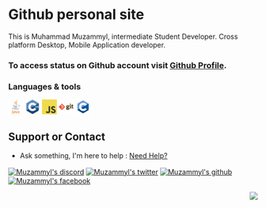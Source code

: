 # Github personal site

This is Muhammad Muzammyl, intermediate Student Developer. Cross platform Desktop, Mobile Application developer.

### To access status on Github account visit [Github Profile](https://github.com/muzammyl).

### Languages & tools
<code><img height="30" src="https://raw.githubusercontent.com/github/explore/5b3600551e122a3277c2c5368af2ad5725ffa9a1/topics/java/java.png" alt="Java"></code>
<code><img height="30" src="https://raw.githubusercontent.com/github/explore/180320cffc25f4ed1bbdfd33d4db3a66eeeeb358/topics/cpp/cpp.png" alt="Cpp"></code>
<code><img height="30" src="https://raw.githubusercontent.com/github/explore/80688e429a7d4ef2fca1e82350fe8e3517d3494d/topics/javascript/javascript.png" alt="JavaScript"></code>
<code><img height="30" src="https://raw.githubusercontent.com/github/explore/80688e429a7d4ef2fca1e82350fe8e3517d3494d/topics/git/git.png" alt="git"></code>
<code><img height="30" src="https://raw.githubusercontent.com/github/explore/f3e22f0dca2be955676bc70d6214b95b13354ee8/topics/c/c.png" alt="C"></code>

## Support or Contact

- Ask something, I'm here to help : <a href="mailto:muzammyl@outlook.com" subject="Email">Need Help?</a>

<a href="https://discordapp.com/users/792417317342150676"><img align="center" height="30" src="https://raw.githubusercontent.com/peterthehan/peterthehan/main/assets/discord.svg" alt="Muzammyl's discord"></a>
<a href="https://twitter.com/muzammyl_"><img align="center" height="30" src="https://upload.wikimedia.org/wikipedia/commons/4/4f/Twitter-logo.svg" alt="Muzammyl's twitter"></a>
<a href="https://github.com/muzammyl"><img align="center" height="30" src="https://raw.githubusercontent.com/peterthehan/peterthehan/main/assets/github.svg" alt="Muzammyl's github"></a>
<a href="https://www.facebook.com/muzammyl75"><img align="center" height="30" src="https://upload.wikimedia.org/wikipedia/en/0/04/Facebook_f_logo_%282021%29.svg" alt="Muzammyl's facebook"></a>

<a href="https://www.gnu.org/licenses/gpl-3.0.en.html" title="License"><img src="https://upload.wikimedia.org/wikipedia/commons/9/93/GPLv3_Logo.svg" align="right" height="48" width=""/></a>